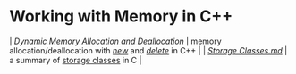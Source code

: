 # Working with Memory in C++
| [_Dynamic Memory Allocation and Deallocation_]() | memory allocation/deallocation with [_new_]() and [_delete_]() in C++ | 
| [_Storage Classes.md_]() | a summary of [storage classes](...) in C |
